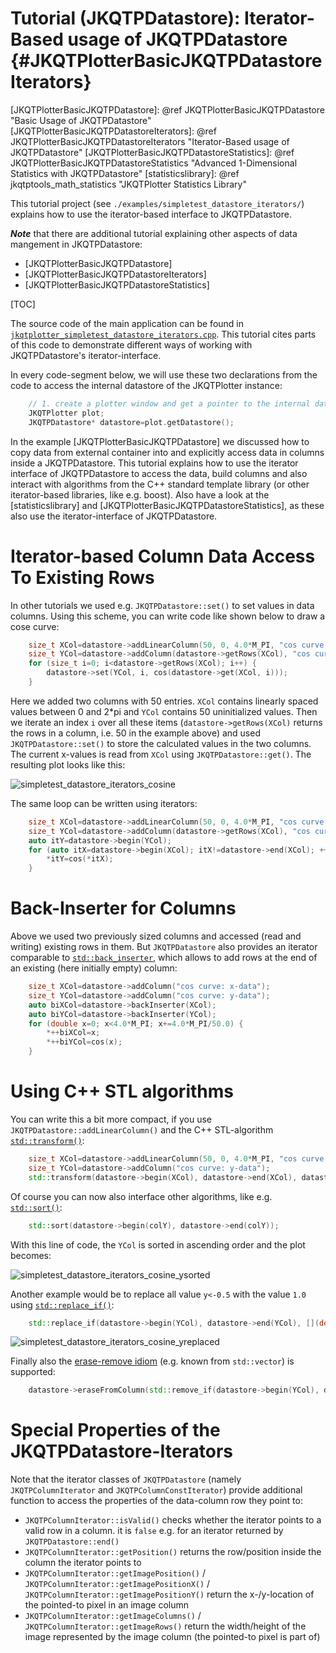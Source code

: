 # Tutorial (JKQTPDatastore): Iterator-Based usage of JKQTPDatastore             {#JKQTPlotterBasicJKQTPDatastoreIterators}

[JKQTPlotterBasicJKQTPDatastore]: @ref JKQTPlotterBasicJKQTPDatastore "Basic Usage of JKQTPDatastore"
[JKQTPlotterBasicJKQTPDatastoreIterators]: @ref JKQTPlotterBasicJKQTPDatastoreIterators "Iterator-Based usage of JKQTPDatastore"
[JKQTPlotterBasicJKQTPDatastoreStatistics]: @ref JKQTPlotterBasicJKQTPDatastoreStatistics "Advanced 1-Dimensional Statistics with JKQTPDatastore"
[statisticslibrary]: @ref jkqtptools_math_statistics "JKQTPlotter Statistics Library"

This tutorial project (see `./examples/simpletest_datastore_iterators/`) explains how to use the iterator-based interface to JKQTPDatastore.

***Note*** that there are additional tutorial explaining other aspects of data mangement in JKQTPDatastore:
  - [JKQTPlotterBasicJKQTPDatastore]
  - [JKQTPlotterBasicJKQTPDatastoreIterators]
  - [JKQTPlotterBasicJKQTPDatastoreStatistics]


[TOC]

The source code of the main application can be found in [`jkqtplotter_simpletest_datastore_iterators.cpp`](https://github.com/jkriege2/JKQtPlotter/tree/master/examples/simpletest_datastore_iterators/jkqtplotter_simpletest_datastore_iterators.cpp). 
This tutorial cites parts of this code to demonstrate different ways of working with JKQTPDatastore's iterator-interface.

In every code-segment below, we will use these two declarations from the code to access the internal datastore of the JKQTPlotter instance:
```.cpp
    // 1. create a plotter window and get a pointer to the internal datastore (for convenience)
    JKQTPlotter plot;
    JKQTPDatastore* datastore=plot.getDatastore();
```

In the example [JKQTPlotterBasicJKQTPDatastore] we discussed how to copy data from external container into and explicitly access data in columns inside a JKQTPDatastore. This tutorial explains how to use the iterator interface of JKQTPDatastore to access the data, build columns and also interact with algorithms from the C++ standard template library (or other iterator-based libraries, like e.g. boost). Also have a look at the [statisticslibrary] and [JKQTPlotterBasicJKQTPDatastoreStatistics], as these also use the iterator-interface of JKQTPDatastore.

# Iterator-based Column Data Access To Existing Rows

In other tutorials we used e.g. `JKQTPDatastore::set()` to set values in data columns. Using this scheme, you can write code like shown below to draw a cose curve:

```.cpp
    size_t XCol=datastore->addLinearColumn(50, 0, 4.0*M_PI, "cos curve: x-data");
    size_t YCol=datastore->addColumn(datastore->getRows(XCol), "cos curve: y-data");
    for (size_t i=0; i<datastore->getRows(XCol); i++) {
        datastore->set(YCol, i, cos(datastore->get(XCol, i)));
    }
```
Here we added two columns with 50 entries. `XCol` contains linearly spaced values between 0 and 2*pi and `YCol` contains 50 uninitialized values. Then we iterate an index `i` over all these items (`datastore->getRows(XCol)` returns the rows in a column, i.e. 50 in the example above) and used `JKQTPDatastore::set()` to store the calculated values in the two columns. The current x-values is read from `XCol` using `JKQTPDatastore::get()`. The resulting plot looks like this:

![simpletest_datastore_iterators_cosine](https://raw.githubusercontent.com/jkriege2/JKQtPlotter/master/screenshots/simpletest_datastore_iterators_cosine.png)

The same loop can be written using iterators:
```.cpp
    size_t XCol=datastore->addLinearColumn(50, 0, 4.0*M_PI, "cos curve: x-data");
    size_t YCol=datastore->addColumn(datastore->getRows(XCol), "cos curve: y-data");
    auto itY=datastore->begin(YCol);
    for (auto itX=datastore->begin(XCol); itX!=datastore->end(XCol); ++itX, ++itY) {
        *itY=cos(*itX);
    }
```

# Back-Inserter for Columns

Above we used two previously sized columns and accessed (read and writing) existing rows in them. But `JKQTPDatastore` also provides an iterator comparable to [`std::back_inserter`](https://de.cppreference.com/w/cpp/iterator/back_inserter), which allows to add rows at the end of an existing (here initially empty) column:
```.cpp
    size_t XCol=datastore->addColumn("cos curve: x-data");
    size_t YCol=datastore->addColumn("cos curve: y-data");
    auto biXCol=datastore->backInserter(XCol);
    auto biYCol=datastore->backInserter(YCol);
    for (double x=0; x<4.0*M_PI; x+=4.0*M_PI/50.0) {
        *++biXCol=x;
        *++biYCol=cos(x);
    }
```

# Using C++ STL algorithms

You can write this a bit more compact, if you use `JKQTPDatastore::addLinearColumn()` and the C++ STL-algorithm [`std::transform()`](https://de.cppreference.com/w/cpp/algorithm/transform):
```.cpp
    size_t XCol=datastore->addLinearColumn(50, 0, 4.0*M_PI, "cos curve: x-data");
    size_t YCol=datastore->addColumn("cos curve: y-data");
    std::transform(datastore->begin(XCol), datastore->end(XCol), datastore->backInserter(YCol), &cos);
```

Of course you can now also interface other algorithms, like e.g. [`std::sort()`](https://de.cppreference.com/w/cpp/algorithm/sort):
```.cpp
    std::sort(datastore->begin(colY), datastore->end(colY));
```

With this line of code, the `YCol` is sorted in ascending order and the plot becomes:

![simpletest_datastore_iterators_cosine_ysorted](https://raw.githubusercontent.com/jkriege2/JKQtPlotter/master/screenshots/simpletest_datastore_iterators_cosine_ysorted.png)

Another example would be to replace all value `y<-0.5` with the value `1.0` using  [`std::replace_if()`](https://de.cppreference.com/w/cpp/algorithm/replace):
```.cpp
    std::replace_if(datastore->begin(YCol), datastore->end(YCol), [](double v) { return v<-0.5; }, 1.0);
```

![simpletest_datastore_iterators_cosine_yreplaced](https://raw.githubusercontent.com/jkriege2/JKQtPlotter/master/screenshots/simpletest_datastore_iterators_cosine_yreplaced.png)

Finally also the [erase-remove idiom](https://en.wikipedia.org/wiki/Erase%E2%80%93remove_idiom) (e.g. known from `std::vector`) is supported:
```.cpp
    datastore->eraseFromColumn(std::remove_if(datastore->begin(YCol), datastore->end(YCol), [](double v) { return v<0; }), datastore->end(YCol));
```

# Special Properties of the JKQTPDatastore-Iterators

Note that the iterator classes of `JKQTPDatastore` (namely `JKQTPColumnIterator` and `JKQTPColumnConstIterator`) provide additional function to access the properties of the data-column row they point to:
  - `JKQTPColumnIterator::isValid()` checks whether the iterator points to a valid row in a column. it is `false` e.g. for an iterator returned by `JKQTPDatastore::end()`
  - `JKQTPColumnIterator::getPosition()` returns the row/position inside the column the iterator points to
  - `JKQTPColumnIterator::getImagePosition()` / `JKQTPColumnIterator::getImagePositionX()` / `JKQTPColumnIterator::getImagePositionY()` return the x-/y-location of the pointed-to pixel in an image column
  - `JKQTPColumnIterator::getImageColumns()` / `JKQTPColumnIterator::getImageRows()` return the width/height of the image represented by the image column (the pointed-to pixel is part of)
  